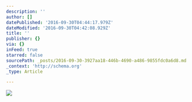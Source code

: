 ```yaml
---
description: ''
author: []
datePublished: '2016-09-30T04:44:17.979Z'
dateModified: '2016-09-30T04:42:08.929Z'
title: ''
publisher: {}
via: {}
inFeed: true
starred: false
sourcePath: _posts/2016-09-30-3927aa18-446b-4690-a486-9855fdc0a6d8.md
_context: 'http://schema.org'
_type: Article

---
```

![](https://the-grid-user-content.s3-us-west-2.amazonaws.com/bdc64751-e7ba-4dcc-899c-782f2c00c525.jpg)